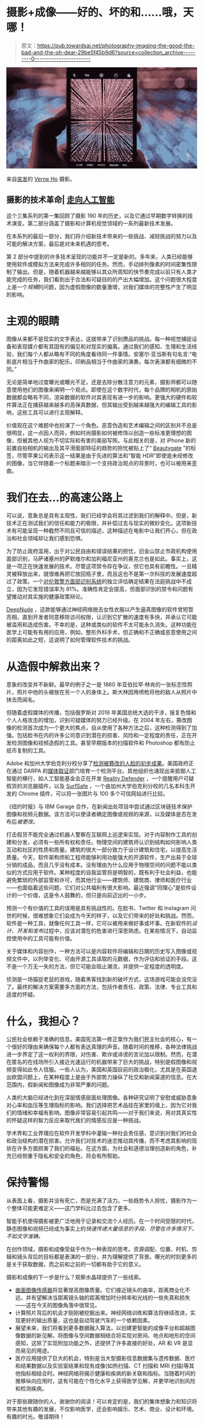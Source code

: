 # 摄影+成像——好的、坏的和……哦，天哪！

> 原文：<https://pub.towardsai.net/photography-imaging-the-good-the-bad-and-the-oh-dear-29be5f45b9d6?source=collection_archive---------0----------------------->

![](img/4e4eecf8cefa2837ccc150cc322b4632.png)

来自[突发](https://burst.shopify.com/creative?utm_campaign=photo_credit&utm_content=Free+iPhone+Light+Art+Photography+Photo+%E2%80%94+High+Res+Pictures&utm_medium=referral&utm_source=credit)的 [Verne Ho](https://burst.shopify.com/@verneho?utm_campaign=photo_credit&utm_content=Free+iPhone+Light+Art+Photography+Photo+%E2%80%94+High+Res+Pictures&utm_medium=referral&utm_source=credit) 摄影。

## 摄影的技术革命| [走向人工智能](https://towardsai.net)

这个三集系列的第一集回顾了摄影 190 年的历史，以及它通过早期数字转换的技术演变。第二部分涵盖了摄影和计算机视觉领域的一系列最新技术发展。

在本系列的最后一部分，我们将介绍新技术带来的一些挑战、减轻挑战的努力以及可能的解决方案，最后是对未来机遇的思考。

第 2 部分中提到的许多技术呈现的功能并不一定是新的。多年来，人类已经能够使用软件或模拟方法来完成许多相同的任务。然而，手动排列像素的时间密集性限制了输出。但是，随着机器越来越能够以其众所周知的快节奏完成以前只有人类才能完成的任务，我们看到出于合法和可疑目的的产出大幅增加。这个问题很大程度上是一个*规模*的问题，因为虚假图像的数量激增，对我们媒体的完整性产生了明显的影响。

# 主观的眼睛

图像从来都不是现实的文字表达，这就带来了识别赝品的挑战。每一种视觉捕捉设备和表现媒介都有其固有的偏见和对现实的偏离。通过我们的感知、生理和生活经验，我们每个人都从略有不同的角度看待同一件事情。安塞尔·亚当斯有句名言:“电影底片相当于作曲家的配乐，印刷品相当于作曲家的演奏。每次表演都有细微的不同。”

无论是简单地过度曝光或曝光不足，还是去除分散注意力的元素，摄影师都可以随意使用他们的图像来阐明一个观点。即使在这个数字时代，每个品牌的相机的原始数据都会略有不同，渲染数据的软件对其表现有进一步的影响。更强大的硬件和软件算法正在捕获越来越多的高保真数据，但其输出受到越来越强大的编辑工具的影响，这些工具可以进行主观解释。

价值观在这个难题中也扮演了一个角色。恶意伪造和艺术编辑之间的区别并不总是很明显，这一点因人而异，例如时尚摄影如何被修饰以创造一些标准更理想的图像，但被其他人视为不切实际和有害的美丽写照。与此相关的是，对 iPhone 新的前置自拍相机的输出及其平滑面部特征的趋势的担忧被贴上了“ [Beautygate](https://www.businessinsider.com/beautygate-iphone-xs-camera-appears-to-apply-beauty-mode-to-selfies-2018-9) ”的标签，尽管苹果公司表示这一结果是由于先进的算法和“智能 HDR”即使是未经修改的图像，当它伴随着一个标题来暗示一个支持政治观点的背景时，也可以被用来歪曲。

# 我们在去…的高速公路上

可以说，意象总是具有主观性，我们已经学会将其过滤到我们的解释中。但是，新技术正在测试我们的信任和能力的极限，并补偿过去与现实的微妙变化。这项新技术有可能呈现一种截然不同且可信的描述，这种描述在电影中让我们开心，但在政治和社会领域却让我们感到恐惧。

为了防止政府滥用，出于对公民自由和错误结果的担忧，旧金山禁止市政机构使用面部识别，马萨诸塞州的萨默维尔和加利福尼亚州的奥克兰也是如此。事实上，这是一项正在快速发展的技术。尽管这项禁令存在争议，但它也具有前瞻性。一旦精灵被释放出来，就很难再把它放回瓶子里，而且这也不是第一次科技的发展速度超过了政策。一个[对伦敦警方面部识别系统](https://www.technologyreview.com/f/613922/london-polices-face-recognition-system-gets-it-wrong-81-of-the-time/)的独立评估确定结果在法庭挑战中不成立，因为它发现错误率为 81%。准确性肯定会提高，但面部识别的禁令和问题有望推动对其实施的健康政策辩论。

[DeepNude](https://www.vice.com/en_us/article/kzm59x/deepnude-app-creates-fake-nudes-of-any-woman) ，这款能够通过神经网络脱去女性衣服以产生逼真图像的软件曾短暂亮相，直到开发者同意移除访问权限，认识到它扩散的速度有多快，并承认它可能被滥用和造成伤害。不幸的是，这种或类似的软件不太可能永久消失。这种功能在医学上可能有有用的应用，例如，整形外科手术，但正确和不正确或恶意使用之间的距离如此之短，这说明了如何管理软件技术的挑战。

# 从造假中解救出来？

意象的改变并不新鲜。最早的例子之一是 1860 年亚伯拉罕·林肯的一张标志性照片，照片中他的头被放在另一个人的身体上。斯大林因用喷枪将他的敌人从照片中抹去而闻名。

但随着虚假媒体的传播，包括俄罗斯对 2016 年美国总统大选的干涉，报复色情和个人人格攻击的增加，识别可疑媒体的努力已经升级。在 2004 年左右，篡改图像的检测首次成为一个更大的焦点，自从使用了各种方法之后，这种检测得到了加强。包括脸书在内的许多公司意识到潜在的损害、风险和一定程度的责任，正在开发检测图像和视频造假的工具。甚至早期版本的扫描软件和 Photoshop 都有防止纸币复制的工具。

Adobe 和加州大学伯克利分校分享了[检测被篡改的人脸的初步成果](https://theblog.adobe.com/adobe-research-and-uc-berkeley-detecting-facial-manipulations-in-adobe-photoshop/)。美国政府正在通过 DARPA 的[媒体取证](https://www.darpa.mil/program/media-forensics)部门培育一个检测平台。其他组织也涌现出来抵御人工智能的横行，如人工智能基金会正在开发 [Reality Defender](https://aifoundation.com/responsibility/) ，一个提醒用户可疑假货的浏览器插件，以及 [SurfSafe](https://chrome.google.com/webstore/detail/surfsafe-join-the-fight-a/hbpagabeiphkfhbboacggckhkkipgdmh) ，一个由加州大学伯克利分校的几名本科生开发的 Chrome 插件，可以将一张图片与 100 多个可信网站进行比较。

《纽约时报》与 IBM Garage 合作，在新闻出处项目中尝试通过区块链技术保护图像和视频元数据。该方法可以使读者确定图像或视频的来源，以及媒体是否在发布后*被更改。*

打击假货不能完全通过机器人警察在互联网上巡逻来实现。对于内容制作工具的创建和分发，必须有一些所有权和责任。物理空间的建筑师认识到结构如何影响人类互动和社区的性质和质量。建筑的很大一部分致力于设计建筑和住宅，以提高生活质量。今天，软件架构师和工程师能够利用功能强大的开源软件，生产出易于全球分销的成品，而且几乎没有成本。没有理由为什么应用于物理空间的问题不能以类似的方式应用于软件。某种程度的自我监管将是明智的，既有利于社会利益，也能避免繁琐的外部监管和许可，而其他行业——建筑师、建筑商、律师和医疗行业——也面临着这些问题，它们对公共福利有很大影响。最近强调“同理心”是软件设计的一个价值，这是令人鼓舞的，但只是向前迈出的一小步。

预测一个有价值的工具的误用是具有挑战性的。在脸书、Twitter 和 Instagram 问世的时候，很难想象它们会成为今天的样子，以及它们带来的好处和挑战。然而，软件是一种工具，就像任何工具一样，它可以被用来做好事或坏事。在新软件的*设计、开发和发布*过程中，应该对潜在的危害进行深思熟虑。在某些情况下，自动监控使用中的工具可能有价值。

关于媒体和内容创作，一种方法可以是内容软件将编辑和日期的历史写入图像或视频文件中，以列举变化、可由开源工具读取的元数据，作为评估和验证的手段。这不是一个万无一失的方法，但它可能会阻止潮流，并提供一定程度的透明度。

侦测是一场猫捉老鼠的游戏，随着黑客找到新的破坏方式，这场游戏可能会没完没了。最终的解决方案需要多方面的方法，包括作者责任、政策、法律、专业工具和适度的怀疑。

# 什么，我担心？

公民社会依赖于准确的信息。美国宪法第一修正案作为我们民主社会的核心，有一个很好的理由来确保每个人都有表达真理的声音。随着时间的推移，各种法律挑战进一步界定了这一权利的界限，对伤害、欺诈或诽谤的言论加以限制。然而，在潜在匿名的在线场所引入接近光速运行的机器带来了巨大的挑战，特别是假图像和视频变得如此令人信服。一些人认为，美国和英国目前的政治极化，尤其是在英国退出欧盟问题上，在某种程度上是由于外部势力操纵了社交和新闻渠道的信息。在大范围内，假新闻和图像成为非常严重的问题。

人类的大脑已经进化到在深层情感层面处理图像。各种研究证明了安慰或威胁意象对心率和血压等生理指标的影响。我们选择把艺术品挂在家里的墙上，因为它对我们的情绪和幸福有影响。图像非常容易引起共鸣——对于我们来说，用对其真实性的怀疑这样的智力反应来取代我们的情感反应是一种挑战。

学术界和工业界理应在软件开发学科中灌输一种社会责任感，意识到对我们的社会和政治结构的潜在损害。允许我们对技术的迷恋推动其传播，而不考虑其影响的现状在许多方面损害了我们的福祉。在这方面，为社会和道德治理创造新的角色，补充已经侧重于隐私和安全的角色，将会有所帮助。

# **保持警惕**

从表面上看，摄影并没有死亡，而是充满了活力。一些趋势令人担忧，摄影作为一个整体可能更难定义——这门学科比过去包含了更多。

智能手机使得摄影被更广泛地用于记录和交流个人经历。在一个时间受限的时代，静态图像和视频已经成为事实上的*快速传递大量信息的手段，尽管在许多情况下，不如文字准确。*

在创作领域，摄影和成像受益于作为一种表现的思考。资源调配、位置、时机、剪辑和镜头背后的目标都是表演的一部分，并为理解提供了背景。曝光的时刻更多的是关于获取数据，而之前和之前的一切都有助于它的意义。

摄影和成像的下一步是什么？观察水晶球提供了一些线索。

*   [曲面图像传感器](https://arxiv.org/pdf/1706.07041)将显著提高图像质量。它们接近镜头的曲率，距离商业化不远，并有望解决当距离镜头轴的距离增加时分辨率和光线的一些失真和损失——这在今天的图像角落中很常见。
*   计算照片背后的机会才刚刚被挖掘出来。神经网络训练和算法将继续改进，实现更好的输出质量，这也是自动驾驶汽车的一个依赖因素。
*   展望未来，我们将看到更多数据融入算法，以创建更智能的成像平台和超越图像数据的新见解。将图像与空间数据相结合将实现对房间、地点和地形的空间感知，这除了实现附加功能之外，还提供了许多直接的好处，AR 和 VR 是显而易见的用途。
*   医疗应用提供了巨大的机会，特别是当大型摄影信息数据集与遗传数据、医疗和结果数据以及实验室结果和现有成像(如热扫描、CT 扫描和 MRI 扫描)等其他指标相结合时。神经网络将揭示健康和疾病的新关联和指标。当随着时间的推移纵向应用时，这有可能在个性化水平上获得医学见解，并更早地识别风险和检测疾病。

对于那些跟随你的人，谢谢你的阅读！可以肯定的是，我们的集体想象力和知识将带来其他有趣的发展，不仅影响医学，还会影响娱乐、艺术、商业、设计和环境。有趣的时光。敬请期待！